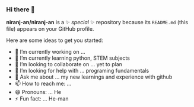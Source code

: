 ### Hi there 👋

**niranj-an/niranj-an** is a ✨ _special_ ✨ repository because its `README.md` (this file) appears on your GitHub profile.

Here are some ideas to get you started:

- 🔭 I’m currently working on ...
- 🌱 I’m currently learning python, STEM subjects
- 👯 I’m looking to collaborate on ... yet to plan
- 🤔 I’m looking for help with ... programing fundamentals
- 💬 Ask me about ... my new learnings and experience with github
- 📫 How to reach me: ...
- 😄 Pronouns: ... He
- ⚡ Fun fact: ... He-man
